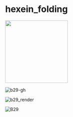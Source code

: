 # hexein_folding
<img src="https://github.com/user-attachments/assets/385c309e-0a8b-4155-acbf-a2dc32a121b1" width="200" />

![b29-gh](https://github.com/user-attachments/assets/385c309e-0a8b-4155-acbf-a2dc32a121b1)

![b29_render](https://github.com/user-attachments/assets/e62b0165-6f04-4db0-81f3-7c68e05371dc)

![B29](https://github.com/user-attachments/assets/f0ab7f66-9c71-428c-ae64-6ace7605eaf2)
